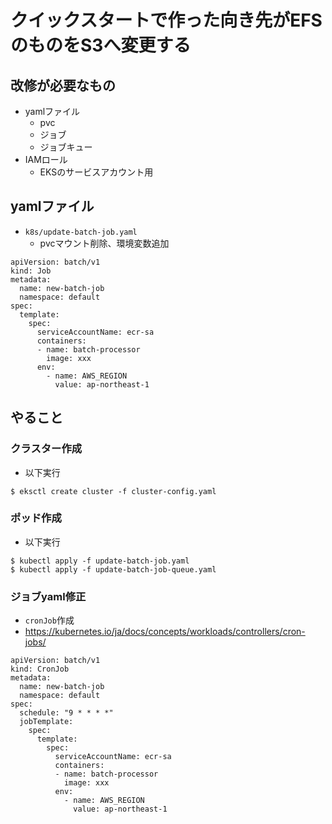 # クイックスタートで作った向き先がEFSのものをS3へ変更する

## 改修が必要なもの
- yamlファイル
  - pvc
  - ジョブ
  - ジョブキュー
- IAMロール
  - EKSのサービスアカウント用

 ## yamlファイル
 
- `k8s/update-batch-job.yaml`
  - pvcマウント削除、環境変数追加

```
apiVersion: batch/v1
kind: Job
metadata:
  name: new-batch-job
  namespace: default
spec:
  template:
    spec:
      serviceAccountName: ecr-sa
      containers:
      - name: batch-processor
        image: xxx
      env:
        - name: AWS_REGION
          value: ap-northeast-1
```

## やること

### クラスター作成

- 以下実行
```
$ eksctl create cluster -f cluster-config.yaml
```

### ポッド作成
- 以下実行

```
$ kubectl apply -f update-batch-job.yaml
$ kubectl apply -f update-batch-job-queue.yaml
```

### ジョブyaml修正

- `cronJob`作成
- https://kubernetes.io/ja/docs/concepts/workloads/controllers/cron-jobs/

```
apiVersion: batch/v1
kind: CronJob
metadata:
  name: new-batch-job
  namespace: default
spec:
  schedule: "9 * * * *"
  jobTemplate:
    spec:
      template:
        spec:
          serviceAccountName: ecr-sa
          containers:
          - name: batch-processor
            image: xxx
          env:
            - name: AWS_REGION
              value: ap-northeast-1
```
